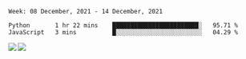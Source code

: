 <!--START_SECTION:waka-->
```text
Week: 08 December, 2021 - 14 December, 2021

Python       1 hr 22 mins    ████████████████████████░   95.71 % 
JavaScript   3 mins          █░░░░░░░░░░░░░░░░░░░░░░░░   04.29 % 
```
<!--END_SECTION:waka-->
<a href="https://github.com/anuraghazra/github-readme-stats">
  <img align="left" src="https://github-readme-stats.vercel.app/api?username=Tanesan&count_private=true&show_icons=true" />
<img align="left" src="https://github-readme-stats.vercel.app/api/top-langs/?username=Tanesan" />
</a>
